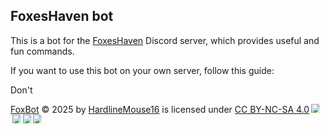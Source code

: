 ## FoxesHaven bot

This is a bot for the <a href="https://discord.gg/foxeshaven">FoxesHaven</a> Discord server, which provides useful and fun commands.

If you want to use this bot on your own server, follow this guide:

Don't

<a href="https://github.com/agoodusernam/DiscordStatBot">FoxBot</a> © 2025 by <a href="https://github.com/agoodusernam">
HardlineMouse16</a> is licensed under <a href="https://creativecommons.org/licenses/by-nc-sa/4.0/">CC BY-NC-SA
4.0</a><img src="https://mirrors.creativecommons.org/presskit/icons/cc.svg" style="max-width: 1em;max-height:1em;margin-left: .2em;"><img src="https://mirrors.creativecommons.org/presskit/icons/by.svg" style="max-width: 1em;max-height:1em;margin-left: .2em;"><img src="https://mirrors.creativecommons.org/presskit/icons/nc.svg" style="max-width: 1em;max-height:1em;margin-left: .2em;"><img src="https://mirrors.creativecommons.org/presskit/icons/sa.svg" style="max-width: 1em;max-height:1em;margin-left: .2em;">
